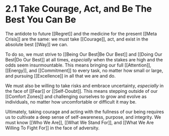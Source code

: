 # 2.1 Take Courage, Act, and Be The Best You Can Be

The antidote to future [[Regret]] and the medicine for the present [[Meta Crisis]] are the same: we must take [[Courage]], act, and exist in the absolute best [[Way]] we can.

To do so, we must strive to [[Being Our Best|Be Our Best]] and [[Doing Our Best|Do Our Best]] at all times, *especially* when the stakes are high and the odds seem insurmountable. This means bringing our full [[Attention]], [[Energy]], and [[Commitment]] to every task, no matter how small or large, and pursuing [[Excellence]] in all that we are and do.

We must also be willing to take risks and embrace uncertainty, *especially* in the face of [[Fear]] or [[Self-Doubt]]. This means stepping outside of our [[Comfort Zones]] and challenging ourselves to grow and evolve as individuals, no matter how uncomfortable or difficult it may be.

Ultimately, taking courage and acting with the fullness of our being requires us to cultivate a deep sense of self-awareness, purpose, and integrity. We must know [[Who We Are]], [[What We Stand For]], and [[What We Are Willing To Fight For]] in the face of adversity. 